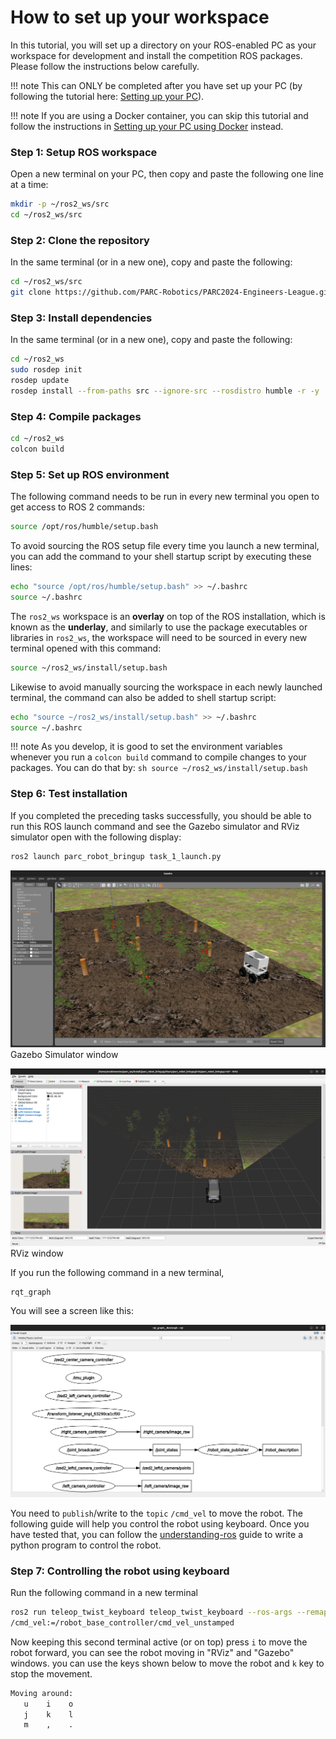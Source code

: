 # How to set up your workspace

In this tutorial, you will set up a directory on your ROS-enabled PC as your workspace for development and install the competition ROS packages. Please follow the instructions below carefully.

!!! note
    This can ONLY be completed after you have set up your PC (by following the tutorial here: [Setting up your PC](../getting-started-tutorials/setting-up-your-pc.md)).

!!! note
    If you are using a Docker container, you can skip this tutorial and follow the instructions in [Setting up your PC using Docker](../getting-started-tutorials/setting-up-with-docker.md) instead.

### Step 1: Setup ROS workspace

Open a new terminal on your PC, then copy and paste the following one line at a time:
```sh
mkdir -p ~/ros2_ws/src
cd ~/ros2_ws/src
```

### Step 2: Clone the repository

In the same terminal (or in a new one), copy and paste the following:
```sh
cd ~/ros2_ws/src
git clone https://github.com/PARC-Robotics/PARC2024-Engineers-League.git .
```

### Step 3: Install dependencies

In the same terminal (or in a new one), copy and paste the following:
```sh
cd ~/ros2_ws
sudo rosdep init
rosdep update
rosdep install --from-paths src --ignore-src --rosdistro humble -r -y
```

### Step 4: Compile packages
```sh
cd ~/ros2_ws
colcon build
```

### Step 5: Set up ROS environment
The following command needs to be run in every new terminal you open to get access to ROS 2 commands:

```sh
source /opt/ros/humble/setup.bash
```

To avoid sourcing the ROS setup file every time you launch a new terminal, you can add the command to your shell startup script by executing these lines:

```sh
echo "source /opt/ros/humble/setup.bash" >> ~/.bashrc
source ~/.bashrc
```

The `ros2_ws` workspace is an **overlay** on top of the ROS installation, which is known as the **underlay**, and similarly to use the package executables or libraries
in `ros2_ws`, the workspace will need to be sourced in every new terminal opened with this command:


```sh
source ~/ros2_ws/install/setup.bash
```

Likewise to avoid manually sourcing the workspace in each newly launched terminal, the command can also be added to shell startup script:

```sh
echo "source ~/ros2_ws/install/setup.bash" >> ~/.bashrc
source ~/.bashrc
```

!!! note
    As you develop, it is good to set the environment variables whenever you run a `colcon build` command to compile changes to your packages. You can do that by:
    ```sh
    source ~/ros2_ws/install/setup.bash
    ```


### Step 6: Test installation

If you completed the preceding tasks successfully, you should be able to run this ROS launch command and see the Gazebo simulator and RViz simulator open with the following display:
```sh
ros2 launch parc_robot_bringup task_1_launch.py
```
![Gazebo Simulator window](assets/gazebo.png)
Gazebo Simulator window


![RViz window](assets/rviz.png)
RViz window


If you run the following command in a new terminal,
```
rqt_graph
```
You will see a screen like this:

![RQT Graph](assets/rosgraph.png)

You need to `publish`/write to the `topic` `/cmd_vel` to move the robot.
The following guide will help you control the robot using keyboard. Once you have tested that, you can follow the [understanding-ros](../getting-started-with-ros) guide to write a python program to control the robot.

### Step 7: Controlling the robot using keyboard
Run the following command in a new terminal

```sh
ros2 run teleop_twist_keyboard teleop_twist_keyboard --ros-args --remap \
/cmd_vel:=/robot_base_controller/cmd_vel_unstamped
```

Now keeping this second terminal active (or on top) press `i` to move the robot forward, you can see the robot moving in "RViz" and "Gazebo" windows.
you can use the keys shown below to move the robot and `k` key to stop the movement.
```sh
Moving around:
   u    i    o
   j    k    l
   m    ,    .
```
